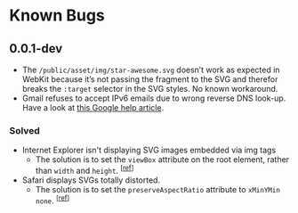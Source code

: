 # Known Bugs

## 0.0.1-dev
* The `/public/asset/img/star-awesome.svg` doesn’t work as expected in WebKit because it’s not passing the fragment to
  the SVG and therefor breaks the `:target` selector in the SVG styles. No known workaround.
* Gmail refuses to accept IPv6 emails due to wrong reverse DNS look-up. Have a look at [this Google help
  article](https://support.google.com/mail/answer/81126?p=ipv6_authentication_error&rd=1#authentication).

### Solved
* Internet Explorer isn't displaying SVG images embedded via img tags
  * The solution is to set the `viewBox` attribute on the root element, rather than `width` and `height`.
    <sup>[[ref](http://stackoverflow.com/questions/9777143)]</sup>
* Safari displays SVGs totally distorted.
  * The solution is to set the `preserveAspectRatio` attribute to `xMinYMin none`.
    <sup>[[ref](http://stackoverflow.com/questions/11768364)]</sup>
